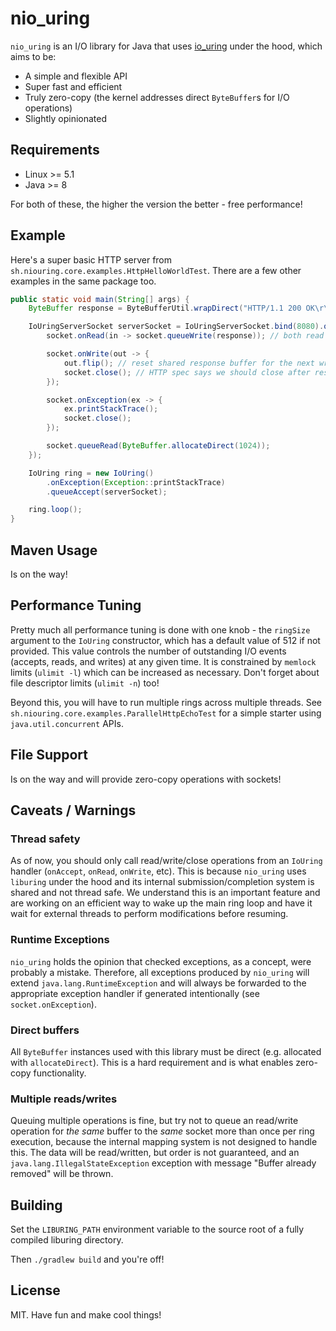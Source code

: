 # nio_uring

`nio_uring` is an I/O library for Java that uses [io_uring](https://en.wikipedia.org/wiki/Io_uring) under the hood, which aims to be:

* A simple and flexible API
* Super fast and efficient
* Truly zero-copy (the kernel addresses direct `ByteBuffer`s for I/O operations)
* Slightly opinionated

## Requirements
* Linux >= 5.1
* Java >= 8

For both of these, the higher the version the better - free performance!

## Example

Here's a super basic HTTP server from `sh.niouring.core.examples.HttpHelloWorldTest`. There are a few other examples in the same package too.

```java
public static void main(String[] args) {
    ByteBuffer response = ByteBufferUtil.wrapDirect("HTTP/1.1 200 OK\r\n\r\nHello, world!");

    IoUringServerSocket serverSocket = IoUringServerSocket.bind(8080).onAccept(socket -> {
        socket.onRead(in -> socket.queueWrite(response)); // both read and write are zero-copy

        socket.onWrite(out -> {
            out.flip(); // reset shared response buffer for the next write
            socket.close(); // HTTP spec says we should close after responding
        });

        socket.onException(ex -> {
            ex.printStackTrace();
            socket.close();
        });

        socket.queueRead(ByteBuffer.allocateDirect(1024));
    });

    IoUring ring = new IoUring()
        .onException(Exception::printStackTrace)
        .queueAccept(serverSocket);

    ring.loop();
}
```

## Maven Usage

Is on the way!

## Performance Tuning

Pretty much all performance tuning is done with one knob - the `ringSize` argument to the `IoUring` constructor, which has a default value of 512 if not provided. This value controls the number of outstanding I/O events (accepts, reads, and writes) at any given time. It is constrained by `memlock` limits (`ulimit -l`) which can be increased as necessary. Don't forget about file descriptor limits (`ulimit -n`) too!

Beyond this, you will have to run multiple rings across multiple threads. See `sh.niouring.core.examples.ParallelHttpEchoTest` for a simple starter using `java.util.concurrent` APIs.

## File Support

Is on the way and will provide zero-copy operations with sockets!

## Caveats / Warnings

### Thread safety

As of now, you should only call read/write/close operations from an `IoUring` handler (`onAccept`, `onRead`, `onWrite`, etc). This is because `nio_uring` uses `liburing` under the hood and its internal submission/completion system is shared and not thread safe. We understand this is an important feature and are working on an efficient way to wake up the main ring loop and have it wait for external threads to perform modifications before resuming.

### Runtime Exceptions

`nio_uring` holds the opinion that checked exceptions, as a concept, were probably a mistake. Therefore, all exceptions produced by `nio_uring` will extend `java.lang.RuntimeException` and will always be forwarded to the appropriate exception handler if generated intentionally (see `socket.onException`).

### Direct buffers

All `ByteBuffer` instances used with this library must be direct (e.g. allocated with `allocateDirect`). This is a hard requirement and is what enables zero-copy functionality.

### Multiple reads/writes
Queuing multiple operations is fine, but try not to queue an read/write operation for _the same_ buffer to the _same_ socket more than once per ring execution, because the internal mapping system is not designed to handle this. The data will be read/written, but order is not guaranteed, and an `java.lang.IllegalStateException` exception with message "Buffer already removed" will be thrown.

## Building

Set the `LIBURING_PATH` environment variable to the source root of a fully compiled liburing directory.

Then `./gradlew build` and you're off!

## License

MIT. Have fun and make cool things!
